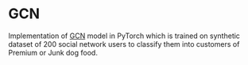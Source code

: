 # GCN

Implementation of [GCN](https://arxiv.org/abs/1609.02907 "Paper") model in PyTorch which is trained on synthetic dataset of 200 social network users to classify them into customers of Premium or Junk dog food.
